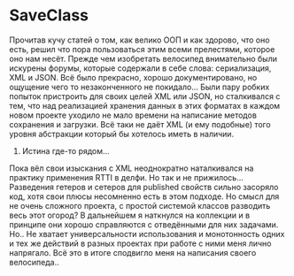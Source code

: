﻿# SaveClass

Прочитав кучу статей о том, как велико ООП и как здорово, что оно есть, решил что пора пользоваться этим всеми прелестями, которое оно нам несёт. Прежде чем изобретать велосипед внимательно были искурены форумы, которые содержали в себе слова: сериализация, XML и JSON. Всё было прекрасно, хорошо документировано, но ощущение чего то незаконченного не покидало... Были пару робких попыток пристроить для своих целей XML или JSON, но сталкивался с тем, что над реализацией хранения данных в этих форматах в каждом новом проекте уходило не мало времени на написание методов сохранения и загрузки. Всё таки не даёт XML (и ему подобные) того уровня абстракции который бы хотелось иметь в наличии.

1. Истина где-то рядом...

Пока вёл свои изыскания с XML неоднократно наталкивался на практику применения RTTI в делфи. Но так и не прижилось... Разведения гетеров и сетеров для published свойств сильно засоряло код, хотя свои плюсы несомненно есть в этом подходе. Но смысл для не очень сложного проекта, с простой системой классов разводить весь этот огород? В дальнейшем я наткнулся на коллекции и в принципе они хорошо справляются с отведёнными для них задачами. Но.. Не хватает универсальности использования и монотонность одних и тех же действий в разных проектах при работе с ними меня лично напрягало. Всё это в итоге сподвигло меня на написания своего велосипеда..